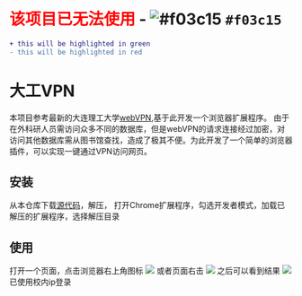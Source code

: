 # <b style='color:red'>该项目已无法使用</b> - ![#f03c15](https://placehold.it/15/f03c15/000000?text=+) `#f03c15` 
```diff
+ this will be highlighted in green
- this will be highlighted in red
```
# 大工VPN
本项目参考最新的大连理工大学[webVPN](https://webvpn.dlut.edu.cn/ "webVPN"),基于此开发一个浏览器扩展程序。
由于在外科研人员需访问众多不同的数据库，但是webVPN的请求连接经过加密，对访问其他数据库需从图书馆查找，造成了极其不便。为此开发了一个简单的浏览器插件，可以实现一键通过VPN访问网页。

## 安装
从本仓库下载[源代码](https://codeload.github.com/dlutor/dlutvpn/zip/master)，解压，
打开Chrome扩展程序，勾选开发者模式，加载已解压的扩展程序，选择解压目录

## 使用
打开一个页面，点击浏览器右上角图标
![](https://i.imgur.com/o2puVLq.jpg)
或者页面右击
![](https://i.imgur.com/HFFVxk6.jpg)
之后可以看到结果
![](https://i.imgur.com/agOzeck.jpg)
已使用校内ip登录
